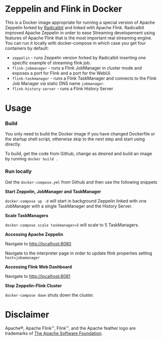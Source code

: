 Zeppelin and Flink in Docker
===============

This is a Docker image appropriate for running a special version of Apache Zeppelin forked by [Radicalbit](https://github.com/radicalbit/) and linked with Apache Flink. 
Radicalbit improved Apache Zeppelin in order to ease Streaming developement using features of Apache Flink that is the most important real streaming engine.
You can run it locally with docker-compose in which case you get four containers by default:
* `zeppelin` - runs Zeppelin version forked by Radicalbit inserting one specific example of streaming flink job.
* `flink-jobmanager` - runs a Flink JobManager in cluster mode and exposes a port for Flink and a port for the WebUI.
* `flink-taskmanager` - runs a Flink TaskManager and connects to the Flink Job Manager via static DNS name `jobmanager`.
* `flink-history-server` - runs a Flink History Server

Usage
=====

### Build

You only need to build the Docker image if you have changed Dockerfile or the startup shell script, otherwise skip to the next step and start using directly.

To build, get the code from Github, change as desired and build an image by running `docker build .`

### Run locally

Get the `docker-compose.yml` from Github and then use the following snippets

**Start Zeppelin, JobManager and TaskManager**

`docker-compose up -d` will start in background Zeppelin linked with one JobManager with a single TaskManager and the History Server.

**Scale TaskManagers**

`docker-compose scale taskmanager=5` will scale to 5 TaskManagers.

**Accessing Apache Zeppelin**

Navigate to [http://localhost:8080](http://localhost:8080)

Navigate to the interpreter page in order to update flink properties setting `host=jobamanager`

**Accessing Flink Web Dashboard**

Navigate to [http://localhost:8081](http://localhost:8081)

**Stop Zeppelin-Flink Cluster**

`docker-compose down` shuts down the cluster.

Disclaimer
==========

Apache®, Apache Flink™, Flink™, and the Apache feather logo are trademarks of [The Apache Software Foundation](http://apache.org).